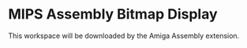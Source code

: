# MIPS Assembly Bitmap Display

This workspace will be downloaded by the Amiga Assembly extension.



